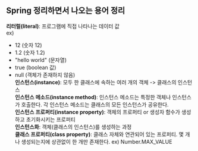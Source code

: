 ## Spring 정리하면서 나오는 용어 정리  
__리터럴(literal)__: 프로그램에 직접 나타나는 데이터 값  
ex)
- 12 (숫자 12)  
- 1.2 (숫자 1.2)  
- "hello world" (문자열)  
- true (boolean 값)  
- null (객체가 존재하지 않음)  
__인스턴스(instance)__: 모두 한 클래스에 속하는 여러 개의 객체 -> 클래스의 인스턴스  
__인스턴스 메소드(instance method)__: 인스턴스 메소드는 특정한 객체나 인스턴스가 호출한다. 각 인스턴스 메소드는 클래스의 모든 인스턴스가 공유한다.  
__인스턴스 프로퍼티(instance property)__: 객체의 프로퍼티 or 생성자 함수가 생성하고 초기화시키는 프로퍼티  
__인스턴스화__: 객체(클래스의 인스턴스)를 생성하는 과정  
__클래스 프로퍼티(class property)__: 클래스 자체와 연관되어 있는 프로퍼티. 몇 개나 생성되는지에 상관없이 한 개만 존재한다. ex) Number.MAX_VALUE  


<br/><br/><br/><br/>
